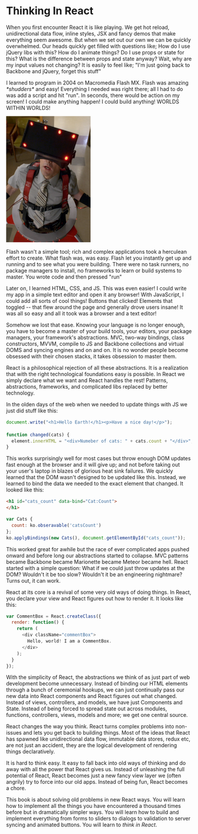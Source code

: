 # Thinking In React

When you first encounter React it is like playing. We get hot reload, unidirectional data flow, inline styles, JSX and fancy demos that make everything seem awesome. But when we set out our own we can be quickly overwhelmed. Our heads quickly get filled with questions like; How do I use jQuery libs with this? How do I animate things? Do I use props or state for this? What is the difference between props and state anyway? Wait, why are my input values not changing? It is easily to feel like; "I'm just going back to Backbone and jQuery, forget this stuff"

I learned to program in 2004 on Macromedia Flash MX. Flash was amazing _\*shudders\*_ and easy! Everything I needed was right there; all I had to do was add a script and hit "run". In seconds, there would be action on my screen! I could make anything happen! I could build anything! WORLDS WITHIN WORLDS!

![Worlds within Worlds](assets/intro/worldsWithinWorlds.png)

Flash wasn't a simple tool; rich and complex applications took a herculean effort to create. What flash was, was easy. Flash let you instantly get up and running and to see what you were building. There were no task runners, no package managers to install, no frameworks to learn or build systems to master. You wrote code and then pressed "run"

Later on, I learned HTML, CSS, and JS. This was even easier! I could write my app in a simple text editor and open it any browser! With JavaScript, I could add all sorts of cool things! Buttons that clicked! Elements that toggled -- that flew around the page and generally drove users insane! It was all so easy and all it took was a browser and a text editor!

Somehow we lost that ease. Knowing your language is no longer enough, you have to become a master of your build tools, your editors, your package managers, your framework's abstractions. MVC, two-way bindings, class constructors, MVVM, compile to JS and Backbone collections and virtual DOMS and syncing engines and on and on. It is no wonder people become obsessed with their chosen stacks, it takes obsession to master them.

React is a philosophical rejection of all these abstractions. It is a realization that with the right technological foundations easy is possible. In React we simply declare what we want and React handles the rest! Patterns, abstractions, frameworks, and complicated libs replaced by better technology.

In the olden days of the web when we needed to update things with JS we just did stuff like this:

```js
document.write("<h1>Hello Earth!</h1><p>Have a nice day!</p>");

function changed(cats) {
  element.innerHTML = "<div>Numeber of cats: " + cats.count + "</div>";
}
```

This works surprisingly well for most cases but throw enough DOM updates fast enough at the browser and it will give up; and not before taking out your user's laptop in blazes of glorious heat sink failures. We quickly learned that the DOM wasn't designed to be updated like this. Instead, we learned to bind the data we needed to the exact element that changed. It looked like this:

```html
<h1 id="cats_count" data-bind="Cat:Count">
</h1>
```

```js
var Cats {
  count: ko.obseravable('catsCount')
};
ko.applyBindings(new Cats(), document.getElementById("cats_count"));
```

This worked great for awhile but the race of ever complicated apps pushed onward and before long our abstractions started to collapse. MVC patterns became Backbone became Marionette became Meteor became hell. React started with a simple question: What if we could just throw updates at the DOM? Wouldn't it be too slow? Wouldn't it be an engineering nightmare? Turns out, it can work.

React at its core is a revival of some very old ways of doing things. In React, you declare your view and React figures out how to render it. It looks like this:

```js
var CommentBox = React.createClass({
  render: function() {
    return (
      <div className="commentBox">
        Hello, world! I am a CommentBox.
      </div>
    );
  }
});
```

With the simplicity of React, the abstractions we think of as just part of web development become unnecessary. Instead of binding our HTML elements through a bunch of ceremonial hookups, we can just continually pass our new data into React components and React figures out what changed. Instead of views, controllers, and models, we have just Components and State. Instead of being forced to spread state out across modules, functions, controllers, views, models and more; we get one central source.

React changes the way you think. React turns complex problems into non-issues and lets you get back to building things. Most of the ideas that React has spawned like unidirectional data flow, immutable data stores, redux etc, are not just an accident, they are the logical development of rendering things declaratively.

It is hard to think easy. It easy to fall back into old ways of thinking and do away with all the power that React gives us. Instead of unleashing the full potential of React, React becomes just a new fancy view layer we (often angrily) try to force into our old apps. Instead of being fun, React becomes a chore.

This book is about solving old problems in new React ways. You will learn how to implement all the things you have encountered a thousand times before but in dramatically simpler ways. You will learn how to build and implement everything from forms to sliders to dialogs to validation to server syncing and animated buttons. You will learn to _think in React_.
